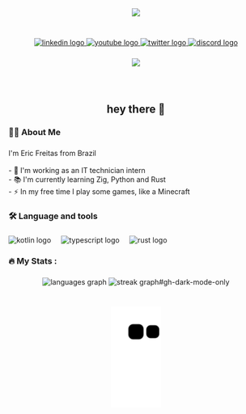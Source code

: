 <div align="center">
  <img height="150" src="https://share.creavite.co/660614a0d28c88b11e60b9fc.gif"  />
</div>

###

<br clear="both">

<div align="center">
  <a href="https://www.linkedin.com/in/freitaseric/" target="_blank">
    <img src="https://raw.githubusercontent.com/maurodesouza/profile-readme-generator/master/src/assets/icons/social/linkedin/default.svg" width="37" height="25" alt="linkedin logo"  />
  </a>
  <a href="https://www.youtube.com/channel/UCEZJyQ6Ikv6E-mhI_Of-cTA" target="_blank">
    <img src="https://raw.githubusercontent.com/maurodesouza/profile-readme-generator/master/src/assets/icons/social/youtube/default.svg" width="37" height="25" alt="youtube logo"  />
  </a>
  <a href="https://twitter.com/odev_eric" target="_blank">
    <img src="https://raw.githubusercontent.com/maurodesouza/profile-readme-generator/master/src/assets/icons/social/twitter/default.svg" width="37" height="25" alt="twitter logo"  />
  </a>
  <a href="https://discord.com/users/1064162067919163485" target="_blank">
    <img src="https://raw.githubusercontent.com/maurodesouza/profile-readme-generator/master/src/assets/icons/social/discord/default.svg" width="37" height="25" alt="discord logo"  />
  </a>
</div>

###

<div align="center">
  <img src="https://visitor-badge.laobi.icu/badge?page_id=freitaseric.freitaseric&left_color=dimgray&right_color=crimson&left_text=visitantes"  />
</div>

###

<br clear="both">

<h2 align="center">hey there 👋</h2>

###

<h3 align="left">👩‍💻  About Me</h3>

###

<p align="left">I'm Eric Freitas from Brazil<br><br>- 🔭 I'm working as an IT technician intern<br>- 📚 I'm currently learning Zig, Python and Rust<br>- ⚡ In my free time I play some games, like a Minecraft</p>

###

<h3 align="left">🛠 Language and tools</h3>

###

<div align="left">
  <img src="https://cdn.jsdelivr.net/gh/devicons/devicon/icons/kotlin/kotlin-original.svg" height="40" alt="kotlin logo"  />
  <img width="12" />
  <img src="https://cdn.jsdelivr.net/gh/devicons/devicon/icons/typescript/typescript-original.svg" height="40" alt="typescript logo"  />
  <img width="12" />
  <img src="https://cdn.jsdelivr.net/gh/devicons/devicon/icons/rust/rust-original.svg" height="40" alt="rust logo"  />
</div>

###

<h3 align="left">🔥   My Stats :</h3>

###

<div align="center">
  <img src="https://github-readme-stats.vercel.app/api/top-langs?username=freitaseric&locale=en&hide_title=false&layout=compact&card_width=320&langs_count=5&theme=synthwave&hide_border=true&order=2&exclude_repo=might-log,study-bot#gh-dark-mode-only" height="150" alt="languages graph"  />
  <img src="https://streak-stats.demolab.com?user=freitaseric&locale=en&mode=weekly&theme=synthwave&hide_border=true&border_radius=8&order=3" height="150" alt="streak graph#gh-dark-mode-only"  />
</div>

###

<br clear="both">

<div align="center">
  <img height="200" src="https://raw.githubusercontent.com/freitaseric/freitaseric/output/snake.svg"  />
</div>

###
